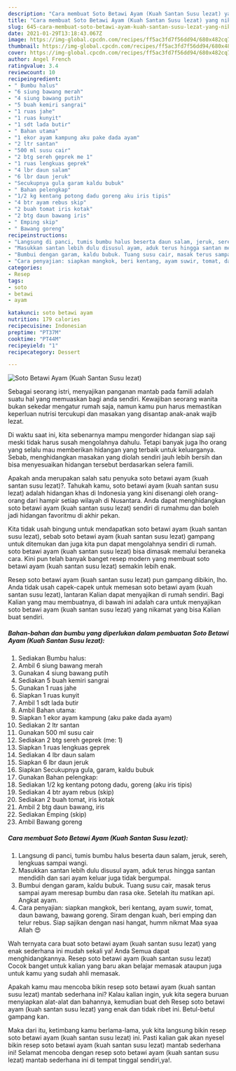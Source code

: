```yaml
---
description: "Cara membuat Soto Betawi Ayam (Kuah Santan Susu lezat) yang nikmat dan Mudah Dibuat"
title: "Cara membuat Soto Betawi Ayam (Kuah Santan Susu lezat) yang nikmat dan Mudah Dibuat"
slug: 645-cara-membuat-soto-betawi-ayam-kuah-santan-susu-lezat-yang-nikmat-dan-mudah-dibuat
date: 2021-01-29T13:18:43.067Z
image: https://img-global.cpcdn.com/recipes/ff5ac3fd7f56dd94/680x482cq70/soto-betawi-ayam-kuah-santan-susu-lezat-foto-resep-utama.jpg
thumbnail: https://img-global.cpcdn.com/recipes/ff5ac3fd7f56dd94/680x482cq70/soto-betawi-ayam-kuah-santan-susu-lezat-foto-resep-utama.jpg
cover: https://img-global.cpcdn.com/recipes/ff5ac3fd7f56dd94/680x482cq70/soto-betawi-ayam-kuah-santan-susu-lezat-foto-resep-utama.jpg
author: Angel French
ratingvalue: 3.4
reviewcount: 10
recipeingredient:
- " Bumbu halus"
- "6 siung bawang merah"
- "4 siung bawang putih"
- "5 buah kemiri sangrai"
- "1 ruas jahe"
- "1 ruas kunyit"
- "1 sdt lada butir"
- " Bahan utama"
- "1 ekor ayam kampung aku pake dada ayam"
- "2 ltr santan"
- "500 ml susu cair"
- "2 btg sereh geprek me 1"
- "1 ruas lengkuas geprek"
- "4 lbr daun salam"
- "6 lbr daun jeruk"
- "Secukupnya gula garam kaldu bubuk"
- " Bahan pelengkap"
- "1/2 kg kentang potong dadu goreng aku iris tipis"
- "4 btr ayam rebus skip"
- "2 buah tomat iris kotak"
- "2 btg daun bawang iris"
- " Emping skip"
- " Bawang goreng"
recipeinstructions:
- "Langsung di panci, tumis bumbu halus beserta daun salam, jeruk, sereh, lengkuas sampai wangi."
- "Masukkan santan lebih dulu disusul ayam, aduk terus hingga santan mendidih dan sari ayam keluar juga tidak bergumpal."
- "Bumbui dengan garam, kaldu bubuk. Tuang susu cair, masak terus sampai ayam meresap bumbu dan rasa oke. Setelah itu matikan api. Angkat ayam."
- "Cara penyajian: siapkan mangkok, beri kentang, ayam suwir, tomat, daun bawang, bawang goreng. Siram dengan kuah, beri emping dan telur rebus. Siap sajikan dengan nasi hangat, humm nikmat Maa syaa Allah 😍"
categories:
- Resep
tags:
- soto
- betawi
- ayam

katakunci: soto betawi ayam 
nutrition: 179 calories
recipecuisine: Indonesian
preptime: "PT37M"
cooktime: "PT44M"
recipeyield: "1"
recipecategory: Dessert

---
```



![Soto Betawi Ayam (Kuah Santan Susu lezat)](https://img-global.cpcdn.com/recipes/ff5ac3fd7f56dd94/680x482cq70/soto-betawi-ayam-kuah-santan-susu-lezat-foto-resep-utama.jpg)

Sebagai seorang istri, menyajikan panganan mantab pada famili adalah suatu hal yang memuaskan bagi anda sendiri. Kewajiban seorang  wanita bukan sekedar mengatur rumah saja, namun kamu pun harus memastikan keperluan nutrisi tercukupi dan masakan yang disantap anak-anak wajib lezat.

Di waktu  saat ini, kita sebenarnya mampu mengorder hidangan siap saji meski tidak harus susah mengolahnya dahulu. Tetapi banyak juga lho orang yang selalu mau memberikan hidangan yang terbaik untuk keluarganya. Sebab, menghidangkan masakan yang diolah sendiri jauh lebih bersih dan bisa menyesuaikan hidangan tersebut berdasarkan selera famili. 



Apakah anda merupakan salah satu penyuka soto betawi ayam (kuah santan susu lezat)?. Tahukah kamu, soto betawi ayam (kuah santan susu lezat) adalah hidangan khas di Indonesia yang kini disenangi oleh orang-orang dari hampir setiap wilayah di Nusantara. Anda dapat menghidangkan soto betawi ayam (kuah santan susu lezat) sendiri di rumahmu dan boleh jadi hidangan favoritmu di akhir pekan.

Kita tidak usah bingung untuk mendapatkan soto betawi ayam (kuah santan susu lezat), sebab soto betawi ayam (kuah santan susu lezat) gampang untuk ditemukan dan juga kita pun dapat mengolahnya sendiri di rumah. soto betawi ayam (kuah santan susu lezat) bisa dimasak memalui beraneka cara. Kini pun telah banyak banget resep modern yang membuat soto betawi ayam (kuah santan susu lezat) semakin lebih enak.

Resep soto betawi ayam (kuah santan susu lezat) pun gampang dibikin, lho. Anda tidak usah capek-capek untuk memesan soto betawi ayam (kuah santan susu lezat), lantaran Kalian dapat menyajikan di rumah sendiri. Bagi Kalian yang mau membuatnya, di bawah ini adalah cara untuk menyajikan soto betawi ayam (kuah santan susu lezat) yang nikamat yang bisa Kalian buat sendiri.

<!--inarticleads1-->

##### Bahan-bahan dan bumbu yang diperlukan dalam pembuatan Soto Betawi Ayam (Kuah Santan Susu lezat):

1. Sediakan  Bumbu halus:
1. Ambil 6 siung bawang merah
1. Gunakan 4 siung bawang putih
1. Sediakan 5 buah kemiri sangrai
1. Gunakan 1 ruas jahe
1. Siapkan 1 ruas kunyit
1. Ambil 1 sdt lada butir
1. Ambil  Bahan utama:
1. Siapkan 1 ekor ayam kampung (aku pake dada ayam)
1. Sediakan 2 ltr santan
1. Gunakan 500 ml susu cair
1. Sediakan 2 btg sereh geprek (me: 1)
1. Siapkan 1 ruas lengkuas geprek
1. Sediakan 4 lbr daun salam
1. Siapkan 6 lbr daun jeruk
1. Siapkan Secukupnya gula, garam, kaldu bubuk
1. Gunakan  Bahan pelengkap:
1. Sediakan 1/2 kg kentang potong dadu, goreng (aku iris tipis)
1. Sediakan 4 btr ayam rebus (skip)
1. Sediakan 2 buah tomat, iris kotak
1. Ambil 2 btg daun bawang, iris
1. Sediakan  Emping (skip)
1. Ambil  Bawang goreng




<!--inarticleads2-->

##### Cara membuat Soto Betawi Ayam (Kuah Santan Susu lezat):

1. Langsung di panci, tumis bumbu halus beserta daun salam, jeruk, sereh, lengkuas sampai wangi.
1. Masukkan santan lebih dulu disusul ayam, aduk terus hingga santan mendidih dan sari ayam keluar juga tidak bergumpal.
1. Bumbui dengan garam, kaldu bubuk. Tuang susu cair, masak terus sampai ayam meresap bumbu dan rasa oke. Setelah itu matikan api. Angkat ayam.
1. Cara penyajian: siapkan mangkok, beri kentang, ayam suwir, tomat, daun bawang, bawang goreng. Siram dengan kuah, beri emping dan telur rebus. Siap sajikan dengan nasi hangat, humm nikmat Maa syaa Allah 😍




Wah ternyata cara buat soto betawi ayam (kuah santan susu lezat) yang enak sederhana ini mudah sekali ya! Anda Semua dapat menghidangkannya. Resep soto betawi ayam (kuah santan susu lezat) Cocok banget untuk kalian yang baru akan belajar memasak ataupun juga untuk kamu yang sudah ahli memasak.

Apakah kamu mau mencoba bikin resep soto betawi ayam (kuah santan susu lezat) mantab sederhana ini? Kalau kalian ingin, yuk kita segera buruan menyiapkan alat-alat dan bahannya, kemudian buat deh Resep soto betawi ayam (kuah santan susu lezat) yang enak dan tidak ribet ini. Betul-betul gampang kan. 

Maka dari itu, ketimbang kamu berlama-lama, yuk kita langsung bikin resep soto betawi ayam (kuah santan susu lezat) ini. Pasti kalian gak akan nyesel bikin resep soto betawi ayam (kuah santan susu lezat) mantab sederhana ini! Selamat mencoba dengan resep soto betawi ayam (kuah santan susu lezat) mantab sederhana ini di tempat tinggal sendiri,ya!.


